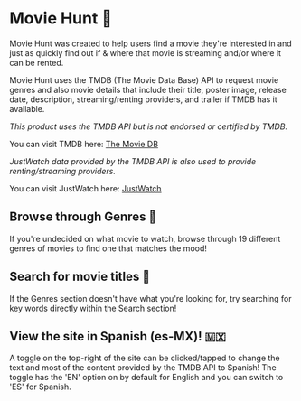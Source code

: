 # Movie Hunt 🍿

Movie Hunt was created to help users find a movie they're interested in and just as quickly find out if & where that movie is streaming and/or where it can be rented.

Movie Hunt uses the TMDB (The Movie Data Base) API to request movie genres and also movie details that include their title, poster image, release date, description, streaming/renting providers, and trailer if TMDB has it available.

_This product uses the TMDB API but is not endorsed or certified by TMDB._

You can visit TMDB here: [The Movie DB](https://www.themoviedb.org/ "The Movie Db's Homepage")

_JustWatch data provided by the TMDB API is also used to provide renting/streaming providers._

You can visit JustWatch here: [JustWatch](https://www.justwatch.com/ "JustWatch Homepage")

## Browse through Genres 🎥

If you're undecided on what movie to watch, browse through 19 different genres of movies to find one that matches the mood!

## Search for movie titles 🔎

If the Genres section doesn't have what you're looking for, try searching for key words directly within the Search section!

## View the site in Spanish (es-MX)! 🇲🇽

A toggle on the top-right of the site can be clicked/tapped to change the text and most of the content provided by the TMDB API to Spanish! The toggle has the 'EN' option on by default for English and you can switch to 'ES' for Spanish.
